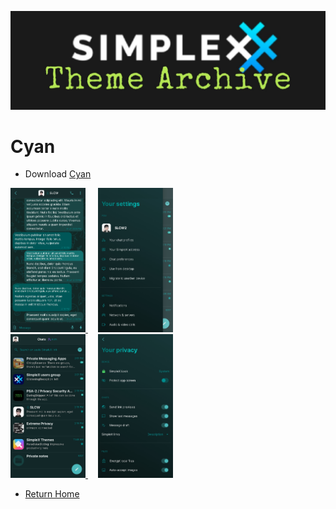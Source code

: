 ![SxC Theme Archive Banner](../resources/SxC_themeBanner06.jpg)

# Cyan

* Download [Cyan](../themes/SxC_cyan.theme)

<a href="../screenshots/SxC_cyan01.jpg" target="_blank">
	<img src="../screenshots/SxC_cyan01.jpg" width="120">
</a>&nbsp;&nbsp;&nbsp;
<a href="../screenshots/SxC_cyan02.jpg" target="_blank">
	<img src="../screenshots/SxC_cyan02.jpg" width="120">
</a>
<br>
<a href="../screenshots/SxC_cyan03.jpg" target="_blank">
	<img src="../screenshots/SxC_cyan03.jpg" width="120">
</a>&nbsp;&nbsp;&nbsp;
<a href="../screenshots/SxC_cyan04.jpg" target="_blank">
	<img src="../screenshots/SxC_cyan04.jpg" width="120">
</a>

* [Return Home](../)
